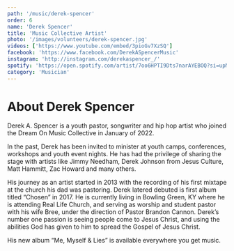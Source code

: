 ```yaml
---
path: '/music/derek-spencer'
order: 6
name: 'Derek Spencer'
title: 'Music Collective Artist'
photo: '/images/volunteers/derek-spencer.jpg'
videos: ['https://www.youtube.com/embed/3pioGv7XzSQ']
facebook: 'https://www.facebook.com/DerekASpencerMusic'
instagram: 'http://instagram.com/derekaspencer_/'
spotify: 'https://open.spotify.com/artist/7oo6HPTI9Dts7narAYEBOQ?si=upMcELmySXW5HNqWczmr_A'
category: 'Musician'
---
```


# About Derek Spencer

Derek A. Spencer is a youth pastor, songwriter and hip hop artist who joined the Dream On Music Collective in January of 2022.

In the past, Derek has been invited to minister at youth camps, conferences, workshops and youth event nights. He has had the privilege of sharing the stage with artists like Jimmy Needham, Derek Johnson from Jesus Culture, Matt Hammitt, Zac Howard and many others.

His journey as an artist started in 2013 with the recording of his first mixtape at the church his dad was pastoring. Derek latered debuted is first album titled “Chosen” in 2017. He is currently living in Bowling Green, KY where he is attending Real Life Church, and serving as worship and student pastor with his wife Bree, under the direction of Pastor Brandon Cannon. Derek’s number one passion is seeing people come to Jesus Christ, and using the abilities God has given to him to spread the Gospel of Jesus Christ.

His new album “Me, Myself & Lies” is available everywhere you get music.

